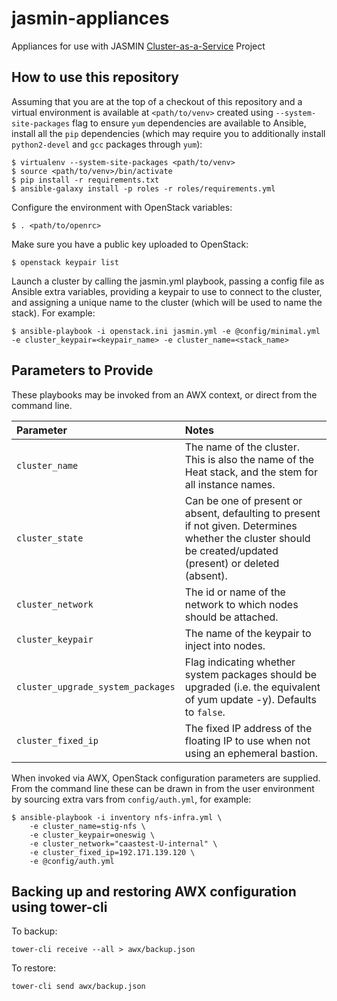 # jasmin-appliances

Appliances for use with JASMIN [Cluster-as-a-Service][caas] Project

## How to use this repository

Assuming that you are at the top of a checkout of this repository and a virtual
environment is available at `<path/to/venv>` created using
`--system-site-packages` flag to ensure `yum` dependencies are available to
Ansible, install all the `pip` dependencies (which may require you to
additionally install `python2-devel` and `gcc` packages through `yum`):

    $ virtualenv --system-site-packages <path/to/venv>
    $ source <path/to/venv>/bin/activate
    $ pip install -r requirements.txt
    $ ansible-galaxy install -p roles -r roles/requirements.yml

Configure the environment with OpenStack variables:

    $ . <path/to/openrc>

Make sure you have a public key uploaded to OpenStack:

    $ openstack keypair list

Launch a cluster by calling the jasmin.yml playbook, passing a config file as
Ansible extra variables, providing a keypair to use to connect to the cluster,
and assigning a unique name to the cluster (which will be used to name the
stack). For example:

    $ ansible-playbook -i openstack.ini jasmin.yml -e @config/minimal.yml -e cluster_keypair=<keypair_name> -e cluster_name=<stack_name>

## Parameters to Provide

These playbooks may be invoked from an AWX context, or direct from the command line.

| Parameter | Notes |
|:----------|:------|
| `cluster_name` | The name of the cluster.  This is also the name of the Heat stack, and the stem for all instance names. |
| `cluster_state` | Can be one of present or absent, defaulting to present if not given. Determines whether the cluster should be created/updated (present) or deleted (absent). |
| `cluster_network` | The id or name of the network to which nodes should be attached. |
| `cluster_keypair` | The name of the keypair to inject into nodes. |
| `cluster_upgrade_system_packages` | Flag indicating whether system packages should be upgraded (i.e. the equivalent of yum update -y). Defaults to `false`. |
| `cluster_fixed_ip` | The fixed IP address of the floating IP to use when not using an ephemeral bastion. |

When invoked via AWX, OpenStack configuration parameters are supplied.
From the command line these can be drawn in from the user environment by sourcing
extra vars from `config/auth.yml`, for example:

```
$ ansible-playbook -i inventory nfs-infra.yml \
    -e cluster_name=stig-nfs \
    -e cluster_keypair=oneswig \
    -e cluster_network="caastest-U-internal" \
    -e cluster_fixed_ip=192.171.139.120 \
    -e @config/auth.yml
```

## Backing up and restoring AWX configuration using tower-cli

To backup:

    tower-cli receive --all > awx/backup.json

To restore:

    tower-cli send awx/backup.json

[caas]: https://github.com/cedadev/jasmin-cluster-as-a-service/projects/1
